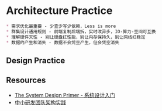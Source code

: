 # Architecture Practice

```md
* 需求优化最重要 - 少查少写少依赖，Less is more
* 群集设计通用规则 - 前端复制后端拆，实时改异步，IO-算力-空间可互换
* 理解硬件天性 - 别让硬盘扛性能，别让内存保持久，别让网线扛稳定
* 数据的产生和消失 - 数据不会凭空产生，但会凭空消失
```

## Design Practice


## Resources
* [The System Design Primer - 系统设计入门](https://github.com/donnemartin/system-design-primer)
* [中小研发团队架构实践](https://github.com/das2017?tab=repositories)